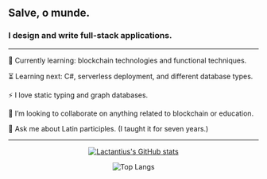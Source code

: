 ## Salve, o munde.

### I design and write full-stack applications.

---

🌱 Currently learning: blockchain technologies and functional techniques.

⏳ Learning next: C#, serverless deployment, and different database types.

⚡ I love static typing and graph databases.

👯 I’m looking to collaborate on anything related to blockchain or education.

💬 Ask me about Latin participles. (I taught it for seven years.)

---

<div align=center>

[![Lactantius's GitHub stats](https://github-readme-stats.vercel.app/api?username=Lactantius&theme=dark)](https://github.com/Lactantius/github-readme-stats)

![Top Langs](https://github-readme-stats.vercel.app/api/top-langs/?username=Lactantius&theme=dark&hide=html&langs_count=8&layout=compact)

</div>

<!--
**Lactantius/Lactantius** is a ✨ _special_ ✨ repository because its `README.md` (this file) appears on your GitHub profile.

Here are some ideas to get you started:

- 🔭 I’m currently working on ...

- 👯 I’m looking to collaborate on ...
- 🤔 I’m looking for help with ...
- 👯 I’m looking to collaborate on any education-related technologies.
...
- 📫 How to reach me: ...
- 😄 Pronouns: ...
- ⚡ Fun fact: ...
-->
